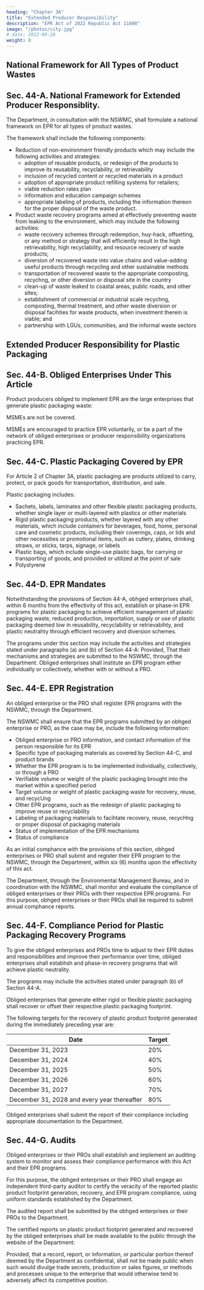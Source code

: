 ```yaml
---
heading: "Chapter 3A"
title: "Extended Producer Responsibility"
description: "EPR Act of 2022 Republic Act 11898"
image: "/photos/city.jpg"
# date: 2022-09-28
weight: 8
---
```



<!-- Sec. 6. RA 9003 is hereby further amended by inserting a new chapter after Chapter 3 to read as follows. -->

<!-- ## Article 1 -->

## National Framework for All Types of Product Wastes

## Sec. 44-A. National Framework for Extended Producer Responsiblity.

<!-- Unless otherwise provided under Article 2 of this Chapter, within 3 months following the effectivity of the EPR Act of 2022,  -->

The Department, in consultation with the NSWMC, shall formulate a national framework on EPR for all types of product wastes. 

The framework shall include the following components:

- Reduction of non-environment friendly products which may include the following activities and strategies:
  - adoption of reusable products, or redesign of the products to improve its reusability, recyclability, or retrievability
  - inclusion of recycled content or recycled materials in a product
  - adoption of appropriate product refilling systems for retailers;
  - viable reduction rates plan
  - information and education campaign schemes
  - appropriate labeling of products, including the information thereon for the proper disposal of the waste product.
- Product waste recovery programs aimed at effectively preventing waste from leaking to the environment, which may include the following activities:
  - waste recovery schemes through redemption, huy-hack, offsetting, or any method or strategy that will efficiently result in the high retrievability, high recyclability, and resource recovery of waste products;
  - diversion of recovered waste into value chains and value-adding useful products through recycling and other sustainable methods
  - transportation of recovered waste to the appropriate composting, recychng, or other diversion or disposal site in the country
  - clean-up of waste leaked to coastal areas, public roads, and other sites;
  - establishment of commercial or industrial scale recychng, composting, thermal treatment, and other waste diversion or disposal facihties for waste products, when investment therein is viable; and
  - partnership with LGUs, communities, and the informal waste sectors


<!-- ## Article 2 -->

## Extended Producer Responsibility for Plastic Packaging

## Sec. 44-B. Obliged Enterprises Under This Article

Product producers obliged to implement EPR are the large enterprises that generate plastic packaging waste:

MSMEs <!-- defined under Republic Act No. 9501 --> are not be covered. 

<!-- That in case the total value of assets of all enterprises carrying the same brand, label or trademark exceeds that of medium enterprises stated under Republic Act No. 9501, these enterprises shall be deemed obliged enterprises. -->

MSMEs are encouraged to practice EPR voluntarily, or be a part of the network of obliged enterprises or producer responsibility organizations practicing EPR.


## Sec. 44-C. Plastic Packaging Covered by EPR

For Article 2 of Chapter 3A, plastic packaging are products utilized to carry, protect, or pack goods for transportation, distribution, and sale. 

Plastic packaging includes:
- Sachets, labels, laminates and other flexible plastic packaging products, whether single layer or multi-layered with plastics or other materials
- Rigid plastic packaging products, whether layered with any other materials, which include containers for beverages, food, home, personal care and cosmetic products, including their coverings, caps, or lids and other necessities or promotional items, such as cutlery, plates, drinking straws, or sticks, tarps, signage, or labels
- Plastic bags, which include single-use plastic bags, for carrying or transporting of goods, and provided or utilized at the point of sale
- Polystyrene


## Sec. 44-D. EPR Mandates

Notwithstanding the provisions of Section 44-A, obhged enterprises shall, within 6 months from the effectivity of this act, establish or phase-in EPR programs for plastic packaging to achieve efficient management of plastic packaging waste, reduced production, importation, supply or use of plastic packaging deemed low in reusability, recyclability or retrievabihty, and plastic neutrahty through efficient recovery and diversion schemes.

The programs under this section may include the activities and strategies stated under paragraphs (a) and (b) of Section 44-A: Provided, That their mechanisms and strategies are submitted to the NSWMC, through the Department. Obliged enterprises shall institute an EPR program either individually or collectively, whether with or without a PRO.


## Sec. 44-E. EPR Registration

An obliged enterprise or the PRO shall register EPR programs with the NSWMC, through the Department.

The NSWMC shall ensure that the EPR programs submitted by an obhged enterprise or PRO, as the case may be, include the following information:

- Obliged enterprise or PRO information, and contact information of the person responsible for its EPR
- Specific type of packaging materials as covered by Section 44-C, and product brands
- Whether the EPR program is to be implemented individually, collectively, or through a PRO
- Verifiable volume or weight of the plastic packaging brought into the market within a specified period
- Target volume or weight of plastic packaging waste for recovery, reuse, and recycUng
- Other EPR programs, such as the redesign of plastic packaging to improve reuse or recyclability
- Labeling of packaging materials to facihtate recovery, reuse, recycHng or proper disposal of packaging materials
- Status of implementation of the EPR mechanisms
- Status of compliance

As an initial comphance with the provisions of this section, obhged enterprises or PRO shall submit and register their EPR program to the NSWMC, through the Department, within six (6) months upon the effectivity of this act.

The Department, through the Environmental Management Bureau, and in coordination with the NSWMC, shall monitor and evaluate the compliance of obliged enterprises or their PROs with their respective EPR programs. For this purpose, obhged enterprises or their PROs shall be required to submit annual comphance reports.


## Sec. 44-F. Compliance Period for Plastic Packaging Recovery Programs

To give the obliged enterprises and PROs time to adjust to their EPR duties and responsibilities and improve their performance over time, obliged enterprises shall estabhsh and phase-in recovery programs that will achieve plastic neutrality. 

The programs may include the activities stated under paragraph (b) of Section 44-A.

Obliged enterprises that generate either rigid or flexible plastic packaging shall recover or offset their respective plastic packaging footprint. 

The following targets for the recovery of plastic product footprint generated during the immediately preceding year are:

Date | Target
--- | ---
December 31, 2023 | 20%
December 31, 2024 | 40%
December 31, 2025 | 50%
December 31, 2026 | 60%
December 31, 2027 | 70%
December 31, 2028 and every year thereafter | 80%

Obliged enterprises shall submit the report of their compliance including appropriate documentation to the Department.



## Sec. 44-G. Audits

Obliged enterprises or their PROs shall establish and implement an auditing system to monitor and assess their compliance performance with this Act and their EPR programs. 

For this purpose, the obhged enterprises or their PRO shall engage an independent third-party auditor to certify the veracity of the reported plastic product footprint generation, recovery, and EPR program compliance, using uniform standards
estabhshed by the Department. 

The audited report shall be submitted by the obhged enterprises or their PROs to the Department.

The certified reports on plastic product footprint generated and recovered by the obliged enterprises shall be made available to the public through the website of the Department: 

Provided, that a record, report, or information, or particular portion thereof deemed by the Department as confidential, shall not be made public when such would divulge trade secrets, production or sales figures, or methods and processes unique to the enterprise that would otherwise tend to adversely affect its competitive position.
